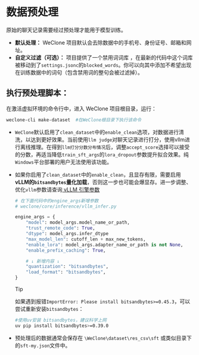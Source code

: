 # 数据预处理

原始的聊天记录需要经过预处理才能用于模型训练。

* **默认处理：** WeClone 项目默认会去除数据中的手机号、身份证号、邮箱和网址。
* **自定义过滤（可选）：** 项目提供了一个禁用词词库 ，在最新的代码中这个词库被移动到了`settings.jsonc`的`blocked_words`。你可以向其中添加不希望出现在训练数据中的词句（包含禁用词的整句会被过滤掉）。

## **执行预处理脚本：**

在激活虚拟环境的命令行中，进入 WeClone 项目根目录，运行：

```bash
weclone-cli make-dataset  #在WeClone根目录下执行该命令
```

* `WeClone`默认启用了`clean_dataset`中的`enable_clean`选项，对数据进行清洗，以达到更好效果。当前使用`llm judge`对聊天记录进行打分，使用vllm进行离线推理。在得到`llm打分分数分布情况`后，调整`accept_score`选择可以接受的分数，再适当降低`train_sft_args`的`lora_dropout`参数提升拟合效果。纯`Windows`平台部署的用户无法使用该功能。

* 如果你启用了`clean_dataset`中的`enable_clean`，且显存有限，需要启用**vLLM的`bitsandbytes`量化加载**，否则这一步也可能会爆显存。进一步调整、优化`vllm`参数请查询[ vLLM 引擎参数 ](https://docs.vllm.com.cn/en/latest/serving/engine_args.html#engine-args)

  ```python
  # 在下面代码中的engine_args新增参数
  # weclone/core/inference/vllm_infer.py
  
  engine_args = {
      "model": model_args.model_name_or_path,
      "trust_remote_code": True,
      "dtype": model_args.infer_dtype
      "max_model_len": cutoff_len + max_new_tokens,
      "enable_lora": model_args.adapter_name_or_path is not None,
      "enable_prefix_caching": True,
  
      # ↓ 新增内容 ↓
      "quantization": "bitsandbytes",
      "load_format": "bitsandbytes",
  }
  ```
  >[!TIP]
  > 如果遇到报错`ImportError: Please install bitsandbytes>=0.45.3`，可以尝试重新安装`bitsandbytes`：
  > ```bash
  > #使用uv安装 bitsandbytes，建议科学上网
  > uv pip install bitsandbytes>=0.39.0
  > ```

  

* 预处理后的数据通常会保存在 `\WeClone\dataset\res_csv\sft` 或类似目录下的`sft-my.json`文件中。